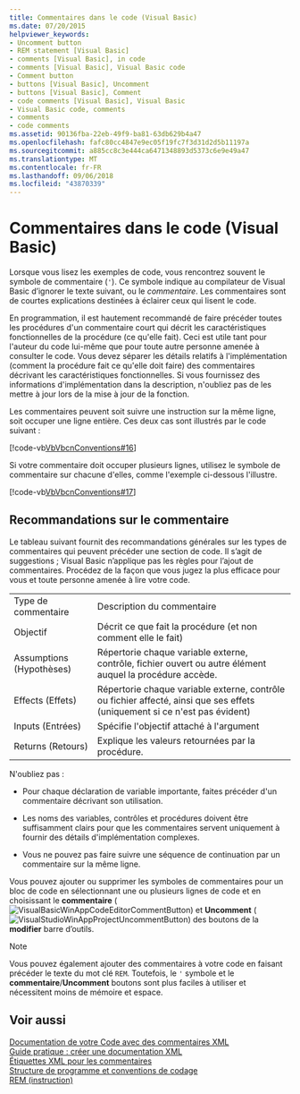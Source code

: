 ```yaml
---
title: Commentaires dans le code (Visual Basic)
ms.date: 07/20/2015
helpviewer_keywords:
- Uncomment button
- REM statement [Visual Basic]
- comments [Visual Basic], in code
- comments [Visual Basic], Visual Basic code
- Comment button
- buttons [Visual Basic], Uncomment
- buttons [Visual Basic], Comment
- code comments [Visual Basic], Visual Basic
- Visual Basic code, comments
- comments
- code comments
ms.assetid: 90136fba-22eb-49f9-ba81-63db629b4a47
ms.openlocfilehash: fafc80cc4847e9ec05f19fc7f3d31d2d5b11197a
ms.sourcegitcommit: a885cc8c3e444ca6471348893d5373c6e9e49a47
ms.translationtype: MT
ms.contentlocale: fr-FR
ms.lasthandoff: 09/06/2018
ms.locfileid: "43870339"
---
```

# <a name="comments-in-code-visual-basic"></a>Commentaires dans le code (Visual Basic)
Lorsque vous lisez les exemples de code, vous rencontrez souvent le symbole de commentaire (`'`). Ce symbole indique au compilateur de Visual Basic d’ignorer le texte suivant, ou le *commentaire*. Les commentaires sont de courtes explications destinées à éclairer ceux qui lisent le code.  
  
 En programmation, il est hautement recommandé de faire précéder toutes les procédures d'un commentaire court qui décrit les caractéristiques fonctionnelles de la procédure (ce qu'elle fait). Ceci est utile tant pour l'auteur du code lui-même que pour toute autre personne amenée à consulter le code. Vous devez séparer les détails relatifs à l'implémentation (comment la procédure fait ce qu'elle doit faire) des commentaires décrivant les caractéristiques fonctionnelles. Si vous fournissez des informations d'implémentation dans la description, n'oubliez pas de les mettre à jour lors de la mise à jour de la fonction.  
  
 Les commentaires peuvent soit suivre une instruction sur la même ligne, soit occuper une ligne entière. Ces deux cas sont illustrés par le code suivant :  
  
 [!code-vb[VbVbcnConventions#16](../../../visual-basic/programming-guide/language-features/codesnippet/VisualBasic/comments-in-code_1.vb)]  
  
 Si votre commentaire doit occuper plusieurs lignes, utilisez le symbole de commentaire sur chacune d'elles, comme l'exemple ci-dessous l'illustre.  
  
 [!code-vb[VbVbcnConventions#17](../../../visual-basic/programming-guide/language-features/codesnippet/VisualBasic/comments-in-code_2.vb)]  
  
## <a name="commenting-guidelines"></a>Recommandations sur le commentaire  
 Le tableau suivant fournit des recommandations générales sur les types de commentaires qui peuvent précéder une section de code. Il s’agit de suggestions ; Visual Basic n’applique pas les règles pour l’ajout de commentaires. Procédez de la façon que vous jugez la plus efficace pour vous et toute personne amenée à lire votre code.  
  
|||  
|---|---|  
|Type de commentaire|Description du commentaire|  
|Objectif|Décrit ce que fait la procédure (et non comment elle le fait)|  
|Assumptions (Hypothèses)|Répertorie chaque variable externe, contrôle, fichier ouvert ou autre élément auquel la procédure accède.|  
|Effects (Effets)|Répertorie chaque variable externe, contrôle ou fichier affecté, ainsi que ses effets (uniquement si ce n'est pas évident)|  
|Inputs (Entrées)|Spécifie l'objectif attaché à l'argument|  
|Returns (Retours)|Explique les valeurs retournées par la procédure.|  
  
 N'oubliez pas :  
  
-   Pour chaque déclaration de variable importante, faites précéder d'un commentaire décrivant son utilisation.  
  
-   Les noms des variables, contrôles et procédures doivent être suffisamment clairs pour que les commentaires servent uniquement à fournir des détails d'implémentation complexes.  
  
-   Vous ne pouvez pas faire suivre une séquence de continuation par un commentaire sur la même ligne.  
  
 Vous pouvez ajouter ou supprimer les symboles de commentaires pour un bloc de code en sélectionnant une ou plusieurs lignes de code et en choisissant le **commentaire** (![VisualBasicWinAppCodeEditorCommentButton](../../../visual-basic/programming-guide/program-structure/media/vacommentbutton.gif "vaCommentButton ")) et **Uncomment** (![VisualStudioWinAppProjectUncommentButton](../../../visual-basic/programming-guide/program-structure/media/vauncommentbutton.gif "vaUncommentButton")) des boutons de la **modifier**  barre d’outils.  
  
> [!NOTE]
>  Vous pouvez également ajouter des commentaires à votre code en faisant précéder le texte du mot clé `REM`. Toutefois, le `'` symbole et le **commentaire**/**Uncomment** boutons sont plus faciles à utiliser et nécessitent moins de mémoire et espace.  
  
## <a name="see-also"></a>Voir aussi  
 [Documentation de votre Code avec des commentaires XML](https://msdn.microsoft.com/magazine/dd722812.aspx)  
 [Guide pratique : créer une documentation XML](../../../visual-basic/programming-guide/program-structure/how-to-create-xml-documentation.md)  
 [Étiquettes XML pour les commentaires](../../../visual-basic/language-reference/xmldoc/index.md)  
 [Structure de programme et conventions de codage](../../../visual-basic/programming-guide/program-structure/program-structure-and-code-conventions.md)  
 [REM (instruction)](../../../visual-basic/language-reference/statements/rem-statement.md)
